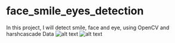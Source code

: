 # face_smile_eyes_detection

In this project, I will detect smile, face and eye, using OpenCV and harshcascade Data
![alt text](https://www.linkpicture.com/q/Screen-Shot-2020-11-21-at-12.17.15-AM.png)
![alt text](https://www.linkpicture.com/q/Screen-Shot-2020-11-21-at-12.20.44-AM.png)
